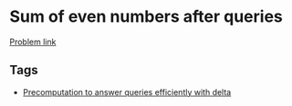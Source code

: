 # Sum of even numbers after queries

[Problem link](https://leetcode.com/problems/sum-of-even-numbers-after-queries/)

## Tags

* [Precomputation to answer queries efficiently with delta](/README.md#Precomputation_to_answer_queries_efficiently_with_delta)
